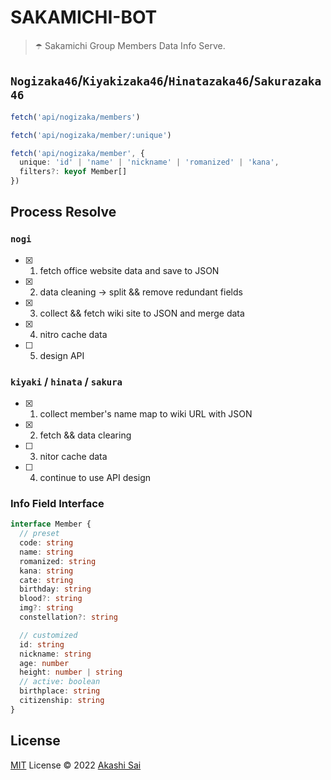 # SAKAMICHI-BOT

> ☂️ Sakamichi Group Members Data Info Serve.

## `Nogizaka46`/`Kiyakizaka46`/`Hinatazaka46`/`Sakurazaka46`

```ts
fetch('api/nogizaka/members')

fetch('api/nogizaka/member/:unique')

fetch('api/nogizaka/member', {
  unique: 'id' | 'name' | 'nickname' | 'romanized' | 'kana',
  filters?: keyof Member[]
})
```

## Process Resolve

### `nogi`

- [x] 1. fetch office website data and save to JSON
- [x] 2. data cleaning -> split && remove redundant fields
- [x] 3. collect && fetch wiki site to JSON and merge data
- [x] 4. nitro cache data
- [ ] 5. design API

### `kiyaki` / `hinata` / `sakura`

- [x] 1. collect member's name map to wiki URL with JSON
- [x] 2. fetch && data clearing
- [ ] 3. nitor cache data
- [ ] 4. continue to use API design

### Info Field Interface

```ts
interface Member {
  // preset
  code: string
  name: string
  romanized: string
  kana: string
  cate: string
  birthday: string
  blood?: string
  img?: string
  constellation?: string

  // customized
  id: string
  nickname: string
  age: number
  height: number | string
  // active: boolean
  birthplace: string
  citizenship: string
}
```

## License

[MIT](./LICENSE) License © 2022 [Akashi Sai](https://github.com/akashigakki)
